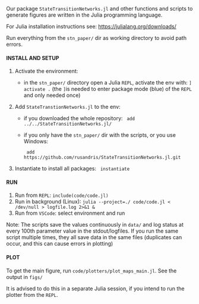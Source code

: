Our package `StateTransitionNetworks.jl` and other functions and scripts to generate figures are written in the Julia programming language.

For Julia installation instructions see: https://julialang.org/downloads/

Run everything from the `stn_paper/` dir as working directory to avoid path errors.

#### INSTALL AND SETUP

1. Activate the environment:
    * in the `stn_paper/` directory open a Julia `REPL`, activate the env with: `] activate .` (the `]`is needed to enter package mode (blue) of the `REPL` and only needed once)

2. Add `StateTranstionNetworks.jl` to the env:

   * if you downloaded the whole repository: ` add ../../StateTransitionNetworks.jl/`

   * if you only have the `stn_paper/` dir with the scripts, or you use Windows: 

     ` add https://github.com/rusandris/StateTransitionNetworks.jl.git`

3. Instantiate to install all packages: ` instantiate`

#### RUN

1. Run from `REPL`: `include(code/code.jl)`
2. Run in background (Linux): `julia --project=./ code/code.jl < /dev/null > logfile.log 2>&1 &`
3. Run from `VSCode`: select environment and run

Note: The scripts save the values continuously in `data/` and log status at every 100th parameter value in the stdout/logfiles. If you run the same script multiple times, they all save data in the same files (duplicates can occur, and this can cause errors in plotting)

#### PLOT

To get the main figure, run `code/plotters/plot_maps_main.jl`. See the output in `figs/`

It is advised to do this in a separate Julia session, if you intend to run the plotter from the `REPL`.

